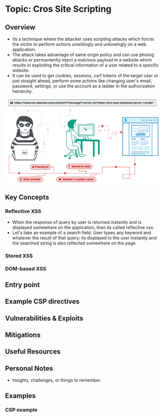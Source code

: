 # Topic: Cros Site Scripting

## Overview

- Its a technique where the attacker uses scripting attacks which forces the victim to perform actions unwillingly and unkowingly on a web application.
- The attack takes advantage of same origin policy and can use phising attacks or permantently inject a malcious payload in a website which results in exploiting the critical information of a user related to a specific website.
- It can be used to get cookies, sessions, csrf tokens of the target user or just straight ahead, perform some actions like changing user's email, password, settings, or use the account as a ladder in the authorization heirarchy.

![](./Images/XSS%20example%20flow%20svg.PNG)

## Key Concepts

### Reflective XSS

- When the response of query by user is returned instantly and is displayed somewhere on the application, then its called reflective xss.
- Let's take an example of a search field. User types any keyword and whatever the result of that query; its displayed to the user instantly and the searched string is also reflected somewhere on the page.

### Stored XSS

### DOM-based XSS

## Entry point

## Example CSP directives

## Vulnerabilities & Exploits

## Mitigations

## Useful Resources

## Personal Notes

- Insights, challenges, or things to remember.

## Examples

### CSP example
